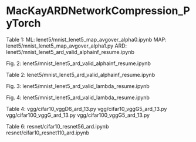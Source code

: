 # MacKayARDNetworkCompression_PyTorch

Table 1:
	ML: lenet5/mnist_lenet5_map_avgover_alpha0.ipynb
	MAP: lenet5/mnist_lenet5_map_avgover_alpha1.py
	ARD: lenet5/mnist_lenet5_ard_valid_alphainf_resume.ipynb
	
Fig. 2:
	lenet5/mnist_lenet5_ard_valid_alphainf_resume.ipynb
	
Table 2:
	lenet5/mnist_lenet5_ard_valid_alphainf_resume.ipynb
	
Fig. 3:
	lenet5/mnist_lenet5_ard_valid_lambda_resume.ipynb
	
Fig. 4:
	lenet5/mnist_lenet5_ard_valid_lambda_resume.ipynb
	
Table 4:
	vgg/cifar10_vggD6_ard_13.py
	vgg/cifar10_vggG5_ard_13.py
	vgg/cifar100_vggG_ard_13.py
	vgg/cifar100_vggG5_ard_13.py
	
Table 6:
	resnet/cifar10_resnet56_ard.ipynb
	resnet/cifar10_resnet110_ard.ipynb
	
